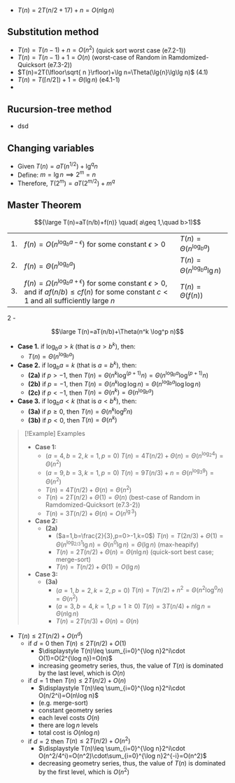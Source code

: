- $T(n)=2T(n/2+17)+n=O(n\lg{n})$



## Substitution method

- $T(n)=T(n-1)+n=O(n^2)$ (quick sort worst case (e7.2-1))
- $T(n)=T(n-1)+1=O(n)$ (worst-case of Random in Ramdomized-Quicksort (e7.3-2))
- $T(n)=2T(\lfloor\sqrt{  n }\rfloor)+\lg n=\Theta(\lg{n}\lg\lg n)$ (4.1)
- $T(n)=T(\lceil{n/2}\rceil)+1=\Theta(\lg{n})$ (e4.1-1)
- 
## Rucursion-tree method

- dsd

## Changing variables 

- Given $T(n)=aT(n^{1/2})+\lg^{q}{n}$
- Define: $m=\lg{n}\implies 2^m=n$
- Therefore, $T(2^m)=aT(2^{m/2})+{m^q}$



## Master Theorem

$${\large T(n)=aT(n/b)+f(n)} \quad( a\geq 1,\quad b>1)$$

|     |                                                                                                                                                         |                                    |
| --- | ------------------------------------------------------------------------------------------------------------------------------------------------------- | ---------------------------------- |
| 1.  | $f(n)=O(n^{\log_{b}a-\epsilon})$ for some constant $\epsilon>0$                                                                                         | $T(n)=\Theta(n^{\log _{b}a})$      |
| 2.  | $f(n)=\Theta(n^{\log_{b}a})$                                                                                                                            | $T(n)=\Theta(n^{\log_{b}a}\lg{n})$ |
| 3.  | $f(n)=\Omega(n^{\log_{b}a+\epsilon})$ for some constant $\epsilon>0$, and if $af(n/b)\leq cf(n)$ for some constant $c<1$ and all sufficiently large $n$ | $T(n)=\Theta(f(n))$                |


2  - 

$$\large T(n)=aT(n/b)+\Theta(n^k \log^p n)$$

- **Case 1.** if $\log_{b}{a}>k$ (that is $a>b^k$), then:
	- $T(n)=\Theta(n^{\log_{b}a})$
- **Case 2.** if $\log_{b}{a}=k$ (that is $a=b^k$), then:
	- **(2a)** if $p>-1$, then $T(n)=\Theta(n^k\log^{(p+1)}n)=\Theta(n^{\log_{b}a}\log^{(p+1)}n)$
	- **(2b)** if $p=-1$, then $T(n)=\Theta(n^k\log \log n)=\Theta(n^{\log_{b}a}\log \log n)$
	- **(2c)** if $p<-1$, then $T(n)=\Theta(n^k)=\Theta(n^{\log_{b}a})$
- **Case 3.** if $\log_{b}a<k$ (that is $a<b^k$), then:
	- **(3a)** if $p\geq 0$, then $T(n)=\Theta(n^k\log^pn)$
	- **(3b)** if $p<0$, then $T(n)=\Theta(n^k)$


> [!Example] Examples
> - **Case 1:**
> 	- ($a=4,b=2,k=1,p=0$) $T(n)=4T(n/2)+\Theta(n)=\Theta(n^{\log_{2}4})=\Theta(n^2)$
> 	- ($a=9,b=3,k=1,p=0$) $T(n)=9T(n/3)+n=\Theta(n^{\log_{3}9})=\Theta(n^2)$
> 	- $T(n)=4T({n/2})+\Theta(n)=\Theta(n^2)$
> 	- $T(n)=2T(n/2)+\Theta(1)=\Theta(n)$ (best-case of Random in Ramdomized-Quicksort (e7.3-2))
> 	- $T(n)=3T({n/2})+\Theta(n)=O(n^{\lg 3})$
> - **Case 2:**
> 	- **(2a)**
> 		- ($a=1,b=\frac{2}{3},p=0>-1,k=0$)  $T(n)=T(2n/3)+\Theta(1)=\Theta(n^{\log _{2/3}1}\lg{n})=\Theta(n^{0}\lg{n})=\Theta(\lg{n})$ (max-heapify)
> 		- $T(n)=2T({n/2})+\Theta(n)=\Theta(n \lg n)$ (quick-sort best case; merge-sort)
> 		- $T(n)=T(n/2)+\Theta(1)=O(\lg{n})$
> - **Case 3:**
> 	- **(3a)**
> 		- ($a=1,b=2,k=2,p=0$) $T(n)=T(n/2)+n^2=\Theta(n^2\log^0n)=\Theta(n^2)$
> 		- ($a=3,b=4,k=1,p=1\geq 0$) $T(n)=3T(n/4)+n\lg n=\Theta(n \lg  n)$
> 		- $T(n)=2T(n/3)+\Theta(n)=\Theta(n)$
> 


- $T(n)\leq 2T(n/2)+O(n^d)$
	- if $d=0$ then $T(n)\leq 2T(n/2)+O(1)$ 
		- $\displaystyle T(n)\leq  \sum_{i=0}^{\log n}2^i\cdot O(1)=O(2^{\log n})=O(n)$
		- increasing geometry series, thus, the value of $T(n)$ is dominated by the last level, which is $O(n)$
	- if $d=1$ then $T(n)\leq  2T(n/2)+O(n)$ 
		- $\displaystyle T(n)\leq  \sum_{i=0}^{\log n}2^i\cdot O(n/2^i)=O(n\log n)$
		- (e.g. merge-sort)
		- constant geometry series
		- each level costs $O(n)$
		- there are $\log n$ levels
		- total cost is $O(n\log n)$
	- if $d=2$ then $T(n)\leq  2T(n/2)+O(n^2)$ 
		- $\displaystyle T(n)\leq  \sum_{i=0}^{\log n}2^i\cdot O(n^2/4^i)=O(n^2)\cdot\sum_{i=0}^{\log n}2^{-i}=O(n^2)$
		- decreasing geometry series, thus, the value of $T(n)$ is dominated by the first level, which is $O(n^2)$



